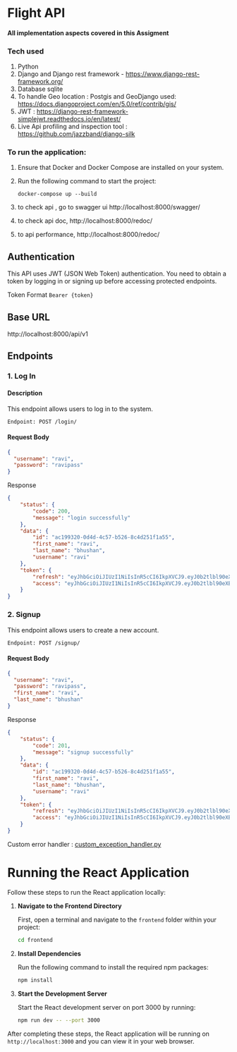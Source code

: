 # Flight API

#### All implementation aspects covered in this Assigment 

### Tech used
1. Python
2. Django and Django rest framework - https://www.django-rest-framework.org/
3. Database sqlite
4. To handle Geo location : Postgis and GeoDjango used: https://docs.djangoproject.com/en/5.0/ref/contrib/gis/
5. JWT : https://django-rest-framework-simplejwt.readthedocs.io/en/latest/
6. Live Api profiling and inspection tool : https://github.com/jazzband/django-silk

### To run the application:

1. Ensure that Docker and Docker Compose are installed on your system.
2. Run the following command to start the project:

   `docker-compose up --build`

3. to check api , go to swagger ui http://localhost:8000/swagger/
4. to check api doc, http://localhost:8000/redoc/
5. to api performance, http://localhost:8000/redoc/




## Authentication
This API uses JWT (JSON Web Token) authentication. 
You need to obtain a token by logging in or signing up before accessing protected endpoints.

Token Format
`Bearer {token}`

## Base URL
http://localhost:8000/api/v1

## Endpoints

### 1. Log In

#### Description
This endpoint allows users to log in to the system.

`Endpoint: POST /login/`

#### Request Body
```json
{
  "username": "ravi",
  "password": "ravipass"
}
```

Response
```json
{
    "status": {
        "code": 200,
        "message": "login successfully"
    },
    "data": {
        "id": "ac199320-0d4d-4c57-b526-8c4d251f1a55",
        "first_name": "ravi",
        "last_name": "bhushan",
        "username": "ravi"
    },
    "token": {
        "refresh": "eyJhbGciOiJIUzI1NiIsInR5cCI6IkpXVCJ9.eyJ0b2tlbl90eXBlIjoicmVmcmVzaCIsImV4cCI6MTcwODUxMjc0NywiaWF0IjoxNzA4MzM5OTQ3LCJqdGkiOiIxYjgxNGNkNDliN2Q0OWNmYmZlMmJjNGE1ZDVmODIzZSIsInVzZXJfaWQiOiJhYzE5OTMyMC0wZDRkLTRjNTctYjUyNi04YzRkMjUxZjFhNTUifQ.U6AWjd9YHAWwTXYD9bmSZXYEFKRFHTpgFQrZVh_lm18",
        "access": "eyJhbGciOiJIUzI1NiIsInR5cCI6IkpXVCJ9.eyJ0b2tlbl90eXBlIjoiYWNjZXNzIiwiZXhwIjoxNzA4MzQxNzQ3LCJpYXQiOjE3MDgzMzk5NDcsImp0aSI6IjQ5MDJmMzgzOWFkNzRmNmQ4OTg0ODM5OWZlMTA0MjYwIiwidXNlcl9pZCI6ImFjMTk5MzIwLTBkNGQtNGM1Ny1iNTI2LThjNGQyNTFmMWE1NSJ9.BDyKH1FNAN9NlsaoUAvyM5pVThMLTa5gMrbTC7cljv8"
    }
}
```

### 2. Signup

This endpoint allows users to create a new account.


`Endpoint: POST /signup/`
#### Request Body
```json
{
  "username": "ravi",
  "password": "ravipass",
  "first_name": "ravi",
  "last_name": "bhushan"
}
```

Response
```json
{
    "status": {
        "code": 201,
        "message": "signup successfully"
    },
    "data": {
        "id": "ac199320-0d4d-4c57-b526-8c4d251f1a55",
        "first_name": "ravi",
        "last_name": "bhushan",
        "username": "ravi"
    },
    "token": {
        "refresh": "eyJhbGciOiJIUzI1NiIsInR5cCI6IkpXVCJ9.eyJ0b2tlbl90eXBlIjoicmVmcmVzaCIsImV4cCI6MTcwODUxMjc0MCwiaWF0IjoxNzA4MzM5OTQwLCJqdGkiOiI3MmE4NGJlMTk1MWE0NDk0OGIyZTFhNGNlZTg1N2E2OSIsInVzZXJfaWQiOiJhYzE5OTMyMC0wZDRkLTRjNTctYjUyNi04YzRkMjUxZjFhNTUifQ.yypcAVisUNKHSR1-Vy7FTZWnQQQmexP3EpbeANTrKPg",
        "access": "eyJhbGciOiJIUzI1NiIsInR5cCI6IkpXVCJ9.eyJ0b2tlbl90eXBlIjoiYWNjZXNzIiwiZXhwIjoxNzA4MzQxNzQwLCJpYXQiOjE3MDgzMzk5NDAsImp0aSI6ImZjYWY3YWMzZjk0ZDQwN2Y4ZjZlOGFhNDUyM2U3NDBiIiwidXNlcl9pZCI6ImFjMTk5MzIwLTBkNGQtNGM1Ny1iNTI2LThjNGQyNTFmMWE1NSJ9.t0od2-0ubugqjZ24rYmOnkTN0JdVLA-8YfE91Cf-f2M"
    }
}
```


Custom error handler : [custom_exception_handler.py](common%2Fcustom_exception_handler.py)


# Running the React Application

Follow these steps to run the React application locally:

1. **Navigate to the Frontend Directory**

   First, open a terminal and navigate to the `frontend` folder within your project:

   ```bash
   cd frontend
   ```

2. **Install Dependencies**

   Run the following command to install the required npm packages:

   ```bash
   npm install
   ```

3. **Start the Development Server**

   Start the React development server on port 3000 by running:

   ```bash
   npm run dev -- --port 3000
   ```

After completing these steps, the React application will be running on `http://localhost:3000` and you can view it in your web browser.




